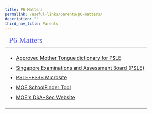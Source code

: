 ```yaml
---
title: P6 Matters
permalink: /useful-links/parents/p6-matters/
description: ""
third_nav_title: Parents
---
```

<table style="font-size:16px">
<thead>
	<tr ><td colspan=2 style="font-family:impact; font-size:25px; color:rgb(94,94,207)">P6 Matters</td></tr>
	</thead>
	<tbody>
		<tr>
			<td style="border: solid 0px black"><ul>
				<li style="line-height:2"><a href="/files/list_of_dictionaries_for_examination.pdf" target="_blank">Approved Mother Tongue dictionary for PSLE</a></li>
		<li style="line-height:2"><a href="https://www.seab.gov.sg/home/examinations/psle" target="_blank">Singapore Examinations and Assessment Board (PSLE)</a></li>
		<li style="line-height:2"><a href="https://www.moe.gov.sg/secondary/dsa" target="_blank">PSLE-FSBB Microsite</a></li>		
					<li style="line-height:2"><a href="https://www.moe.gov.sg/schoolfinder" target="_blank">MOE SchoolFinder Tool</a></li>		
					<li style="line-height:2"><a href="https://www.moe.gov.sg/schoolfinder" target="_blank">MOE's DSA-Sec Website</a></li></ul>
				</td>		
					</tr>	
	</tbody>
	</table>